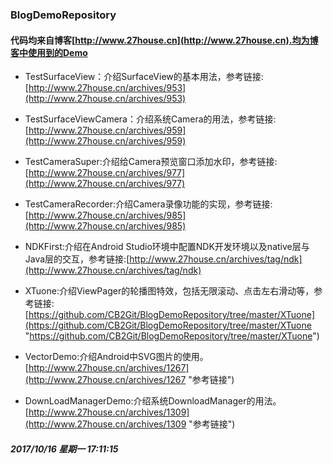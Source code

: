 ### BlogDemoRepository

#### 代码均来自博客[http://www.27house.cn](http://www.27house.cn).均为博客中使用到的Demo

+ TestSurfaceView：介绍SurfaceView的基本用法，参考链接:[http://www.27house.cn/archives/953](http://www.27house.cn/archives/953)

+ TestSurfaceViewCamera：介绍系统Camera的用法，参考链接:[http://www.27house.cn/archives/959](http://www.27house.cn/archives/959)

+ TestCameraSuper:介绍给Camera预览窗口添加水印，参考链接:[http://www.27house.cn/archives/977](http://www.27house.cn/archives/977)

+ TestCameraRecorder:介绍Camera录像功能的实现，参考链接:[http://www.27house.cn/archives/985](http://www.27house.cn/archives/985)
+ NDKFirst:介绍在Android Studio环境中配置NDK开发环境以及native层与Java层的交互，参考链接:[http://www.27house.cn/archives/tag/ndk](http://www.27house.cn/archives/tag/ndk)

+ XTuone:介绍ViewPager的轮播图特效，包括无限滚动、点击左右滑动等，参考链接:[https://github.com/CB2Git/BlogDemoRepository/tree/master/XTuone](https://github.com/CB2Git/BlogDemoRepository/tree/master/XTuone "https://github.com/CB2Git/BlogDemoRepository/tree/master/XTuone")

+ VectorDemo:介绍Android中SVG图片的使用。[http://www.27house.cn/archives/1267](http://www.27house.cn/archives/1267 "参考链接")

+ DownLoadManagerDemo:介绍系统DownloadManager的用法。[http://www.27house.cn/archives/1309](http://www.27house.cn/archives/1309 "参考链接")

##### 2017/10/16 星期一 17:11:15 
